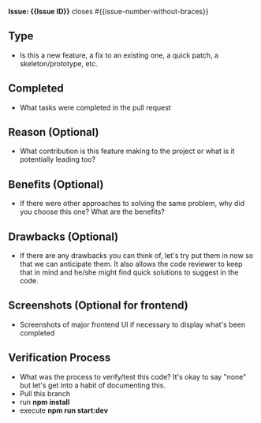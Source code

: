 **Issue: {{Issue ID}}**
closes #{{issue-number-without-braces}}

## Type
* Is this a new feature, a fix to an existing one, a quick patch, a skeleton/prototype, etc.

## Completed
* What tasks were completed in the pull request

## Reason (Optional)
* What contribution is this feature making to the project or what is it potentially leading too?

## Benefits (Optional)
*  If there were other approaches to solving the same problem, why did you choose this one? What are the benefits?

## Drawbacks (Optional)
* If there are any drawbacks you can think of, let's try put them in now so that we can anticipate them. It also allows the code reviewer to keep that in mind and he/she might find quick solutions to suggest in the code.

## Screenshots (Optional for frontend)
* Screenshots of major frontend UI if necessary to display what's been completed 

## Verification Process
* What was the process to verify/test this code? It's okay to say "none" but let's get into a habit of documenting this.
* Pull this branch
* run **npm install**
* execute **npm run start:dev**
